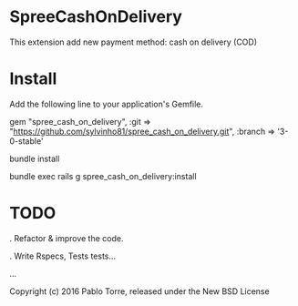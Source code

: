SpreeCashOnDelivery
=====================

This extension add new payment method: cash on delivery (COD)

 
Install
=======

Add the following line to your application's Gemfile.

gem "spree_cash_on_delivery", :git => "https://github.com/sylvinho81/spree_cash_on_delivery.git", :branch => '3-0-stable'

bundle install

bundle exec rails g spree_cash_on_delivery:install





TODO
====

. Refactor & improve the code.

. Write Rspecs, Tests tests...

...




Copyright (c) 2016 Pablo Torre, released under the New BSD License